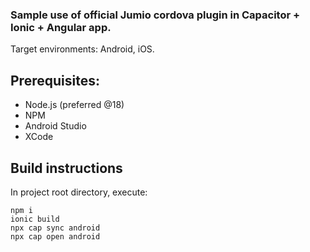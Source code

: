 ### Sample use of official Jumio cordova plugin in Capacitor + Ionic + Angular app.

Target environments: Android, iOS.

## Prerequisites:
- Node.js (preferred @18)
- NPM
- Android Studio
- XCode

## Build instructions
In project root directory, execute:
```shell
npm i
ionic build
npx cap sync android
npx cap open android
```
